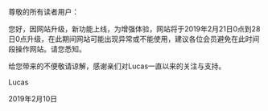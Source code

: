 尊敬的所有读者用户：

您好，因网站升级，新功能上线，为增强体验，网站将于2019年2月21日0点到28日0点升级，在此期间网站可能出现异常或不能使用，建议各位会员避免在此时间段操作网站。请您悉知。

给您带来的不便敬请谅解，感谢亲们对Lucas一直以来的关注与支持。

Lucas

2019年2月10日